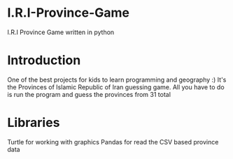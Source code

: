 # I.R.I-Province-Game
I.R.I Province Game written in python


# Introduction
One of the best projects for kids to learn programming and geography :)
It's the Provinces of Islamic Republic of Iran guessing game.
All you have to do is run the program and guess the provinces from 31 total


# Libraries
Turtle for working with graphics
Pandas for read the CSV based province data 
